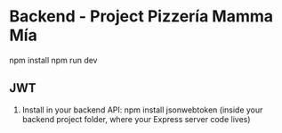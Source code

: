 # Backend - Project Pizzería Mamma Mía

npm install
npm run dev

## JWT

1. Install in your backend API: npm install jsonwebtoken (inside your backend project folder, where your Express server code lives)